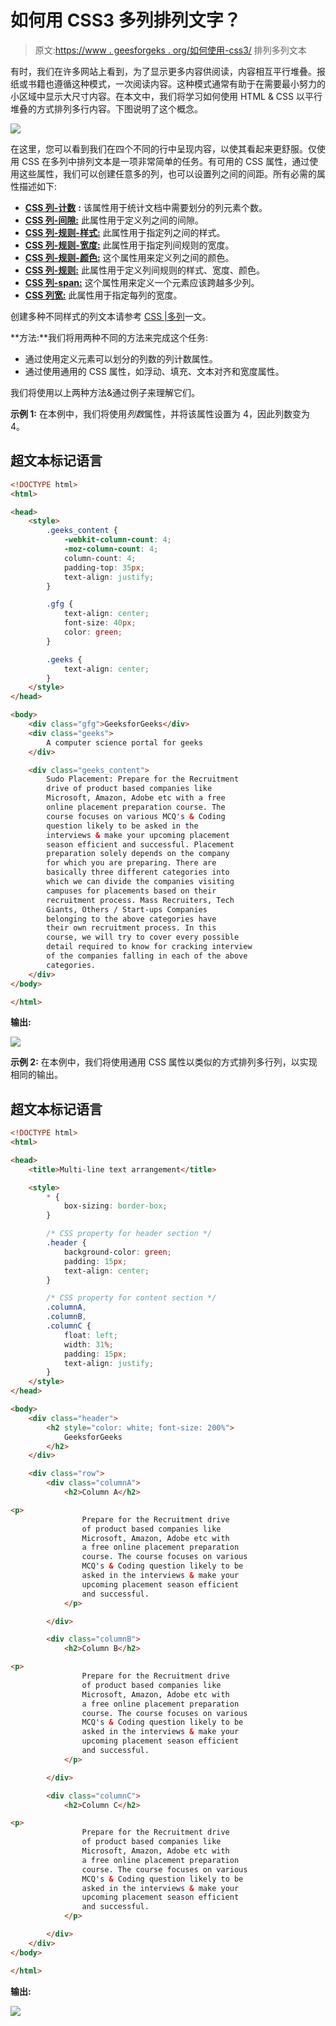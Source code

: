 # 如何用 CSS3 多列排列文字？

> 原文:[https://www . geesforgeks . org/如何使用-css3/](https://www.geeksforgeeks.org/how-to-arrange-text-in-multi-columns-using-css3/) 排列多列文本

有时，我们在许多网站上看到，为了显示更多内容供阅读，内容相互平行堆叠。报纸或书籍也遵循这种模式，一次阅读内容。这种模式通常有助于在需要最小努力的小区域中显示大尺寸内容。在本文中，我们将学习如何使用 HTML & CSS 以平行堆叠的方式排列多行内容。下图说明了这个概念。

![](img/ebcc6c69c546cd5fed0c39a54964a584.png)

在这里，您可以看到我们在四个不同的行中呈现内容，以使其看起来更舒服。仅使用 CSS 在多列中排列文本是一项非常简单的任务。有可用的 CSS 属性，通过使用这些属性，我们可以创建任意多的列，也可以设置列之间的间距。所有必需的属性描述如下:

*   [**CSS 列-计数**](https://www.geeksforgeeks.org/css-column-count-property/) **:** 该属性用于统计文档中需要划分的列元素个数。
*   [**CSS 列-间隙:**](https://www.geeksforgeeks.org/css-column-gap-property/) 此属性用于定义列之间的间隙。
*   [**CSS 列-规则-样式:**](https://www.geeksforgeeks.org/css-column-rule-style-property/) 此属性用于指定列之间的样式。
*   [**CSS 列-规则-宽度:**](https://www.geeksforgeeks.org/css-column-rule-width-property/) 此属性用于指定列间规则的宽度。
*   [**CSS 列-规则-颜色:**](https://www.geeksforgeeks.org/css-column-rule-color-property/) 这个属性用来定义列之间的颜色。
*   [**CSS 列-规则:**](https://www.geeksforgeeks.org/css-column-rule-property/) 此属性用于定义列间规则的样式、宽度、颜色。
*   [**CSS 列-span:**](https://www.geeksforgeeks.org/css-column-span-property/) 这个属性用来定义一个元素应该跨越多少列。
*   [**CSS 列宽:**](https://www.geeksforgeeks.org/css-column-width-property/) 此属性用于指定每列的宽度。

创建多种不同样式的列文本请参考 [CSS |多列](https://www.geeksforgeeks.org/css-multiple-columns/)一文。

**方法:**我们将用两种不同的方法来完成这个任务:

*   通过使用定义元素可以划分的列数的列计数属性。
*   通过使用通用的 CSS 属性，如浮动、填充、文本对齐和宽度属性。

我们将使用以上两种方法&通过例子来理解它们。

**示例 1:** 在本例中，我们将使用*列数*属性，并将该属性设置为 4，因此列数变为 4。

## 超文本标记语言

```html
<!DOCTYPE html>
<html>

<head>
    <style>
        .geeks_content {
            -webkit-column-count: 4;
            -moz-column-count: 4;
            column-count: 4;
            padding-top: 35px;
            text-align: justify;
        }

        .gfg {
            text-align: center;
            font-size: 40px;
            color: green;
        }

        .geeks {
            text-align: center;
        }
    </style>
</head>

<body>
    <div class="gfg">GeeksforGeeks</div>
    <div class="geeks">
        A computer science portal for geeks
    </div>

    <div class="geeks_content">
        Sudo Placement: Prepare for the Recruitment
        drive of product based companies like
        Microsoft, Amazon, Adobe etc with a free
        online placement preparation course. The
        course focuses on various MCQ's & Coding
        question likely to be asked in the
        interviews & make your upcoming placement
        season efficient and successful. Placement
        preparation solely depends on the company
        for which you are preparing. There are
        basically three different categories into
        which we can divide the companies visiting
        campuses for placements based on their
        recruitment process. Mass Recruiters, Tech
        Giants, Others / Start-ups Companies
        belonging to the above categories have
        their own recruitment process. In this
        course, we will try to cover every possible
        detail required to know for cracking interview
        of the companies falling in each of the above
        categories.
    </div>
</body>

</html>
```

**输出:**

![](img/84ee44054669aa5c96d20272cf586fcc.png)

**示例 2:** 在本例中，我们将使用通用 CSS 属性以类似的方式排列多行列，以实现相同的输出。

## 超文本标记语言

```html
<!DOCTYPE html>
<html>

<head>
    <title>Multi-line text arrangement</title>

    <style>
        * {
            box-sizing: border-box;
        }

        /* CSS property for header section */
        .header {
            background-color: green;
            padding: 15px;
            text-align: center;
        }

        /* CSS property for content section */
        .columnA,
        .columnB,
        .columnC {
            float: left;
            width: 31%;
            padding: 15px;
            text-align: justify;
        }
    </style>
</head>

<body>
    <div class="header">
        <h2 style="color: white; font-size: 200%">
            GeeksforGeeks
        </h2>
    </div>

    <div class="row">
        <div class="columnA">
            <h2>Column A</h2>

<p>
                Prepare for the Recruitment drive
                of product based companies like
                Microsoft, Amazon, Adobe etc with
                a free online placement preparation
                course. The course focuses on various
                MCQ's & Coding question likely to be
                asked in the interviews & make your
                upcoming placement season efficient
                and successful.
            </p>

        </div>

        <div class="columnB">
            <h2>Column B</h2>

<p>
                Prepare for the Recruitment drive
                of product based companies like
                Microsoft, Amazon, Adobe etc with
                a free online placement preparation
                course. The course focuses on various
                MCQ's & Coding question likely to be
                asked in the interviews & make your
                upcoming placement season efficient
                and successful.
            </p>

        </div>

        <div class="columnC">
            <h2>Column C</h2>

<p>
                Prepare for the Recruitment drive
                of product based companies like
                Microsoft, Amazon, Adobe etc with
                a free online placement preparation
                course. The course focuses on various
                MCQ's & Coding question likely to be
                asked in the interviews & make your
                upcoming placement season efficient
                and successful.
            </p>

        </div>
    </div>
</body>

</html>
```

**输出:**

![](img/8d2fbf4acf3cb9513285e4cb2e38f8e9.png)